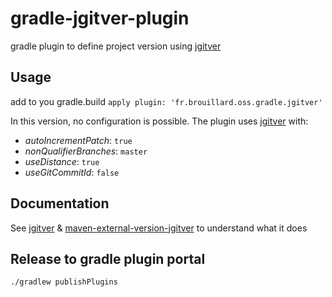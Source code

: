 # gradle-jgitver-plugin

gradle plugin to define project version using [jgitver](https://github.com/McFoggy/jgitver)

## Usage

add to you gradle.build `apply plugin: 'fr.brouillard.oss.gradle.jgitver'`

In this version, no configuration is possible.
The plugin uses [jgitver](https://github.com/McFoggy/jgitver) with:

- _autoIncrementPatch_: `true`
- _nonQualifierBranches_: `master`
- _useDistance_: `true`
- _useGitCommitId_: `false`

## Documentation

See [jgitver](https://github.com/McFoggy/jgitver) & [maven-external-version-jgitver](https://github.com/McFoggy/maven-external-version-jgitver) to understand what it does

## Release to gradle plugin portal

`./gradlew publishPlugins`